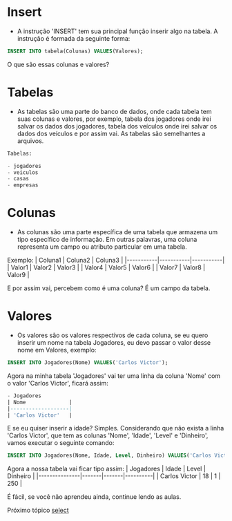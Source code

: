 # Insert
- A instrução 'INSERT' tem sua principal função inserir algo na tabela. A instrução é formada da seguinte forma:
```sql
INSERT INTO tabela(Colunas) VALUES(Valores);
```
O que são essas colunas e valores?

# Tabelas
- As tabelas são uma parte do banco de dados, onde cada tabela tem suas colunas e valores, por exemplo, tabela dos jogadores onde irei salvar os dados dos jogadores, tabela dos veículos onde irei salvar os dados dos veículos e por assim vai. As tabelas são semelhantes a arquivos.
```sql
Tabelas:

- jogadores
- veiculos
- casas
- empresas
```

# Colunas
- As colunas são uma parte específica de uma tabela que armazena um tipo específico de informação. Em outras palavras, uma coluna representa um campo ou atributo particular em uma tabela.

Exemplo:
| Coluna1	| Coluna2	| Coluna3	|
|-----------|-----------|-----------|
| Valor1	| Valor2	| Valor3	|
| Valor4	| Valor5	| Valor6	|
| Valor7	| Valor8	| Valor9	|

E por assim vai, percebem como é uma coluna? É um campo da tabela.

# Valores
- Os valores são os valores respectivos de cada coluna, se eu quero inserir um nome na tabela Jogadores, eu devo passar o valor desse nome em Valores, exemplo:
```sql
INSERT INTO Jogadores(Nome) VALUES('Carlos Victor');
```
Agora na minha tabela 'Jogadores' vai ter uma linha da coluna 'Nome' com o valor 'Carlos Victor', ficará assim:
```sql
- Jogadores
| Nome              |
|-------------------|
| 'Carlos Victor'   |
```

E se eu quiser inserir a idade? Simples. Considerando que não exista a linha 'Carlos Victor', que tem as colunas 'Nome', 'Idade', 'Level' e 'Dinheiro', vamos executar o seguinte comando:
```sql
INSERT INTO Jogadores(Nome, Idade, Level, Dinheiro) VALUES('Carlos Victor', 18, 1, 250);
```

Agora a nossa tabela vai ficar tipo assim:
| Jogadores     | Idade | Level | Dinheiro |
|---------------|-------|-------|----------|
| Carlos Victor | 18    | 1     | 250      |

É fácil, se você não aprendeu ainda, continue lendo as aulas.

Próximo tópico [select](https://github.com/CarlinCV/sqlite-tutorial/blob/main/Extra/select.md)
